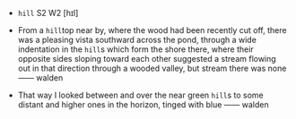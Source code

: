 - `hill` S2 W2 [hɪl]



-  From a `hill`top near by, where the wood had been recently cut off, there was a pleasing vista southward across the pond, through a wide indentation in the `hill`s which form the shore there, where their opposite sides sloping toward each other suggested a stream flowing out in that direction through a wooded valley, but stream there was none —— walden

-  That way I looked between and over the near green `hill`s to some distant and higher ones in the horizon, tinged with blue —— walden